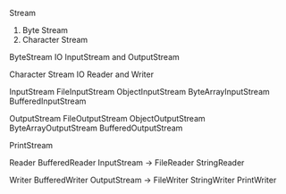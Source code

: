 Stream 
1. Byte Stream 
2. Character Stream 

ByteStream 
    IO 
        InputStream and OutputStream 

Character Stream 
    IO
        Reader and Writer 

InputStream 
    FileInputStream
    ObjectInputStream
    ByteArrayInputStream
BufferedInputStream 

OutputStream 
    FileOutputStream
    ObjectOutputStream
    ByteArrayOutputStream
BufferedOutputStream 

PrintStream


Reader
    BufferedReader
    InputStream -> FileReader
    StringReader

Writer
    BufferedWriter
    OutputStream -> FileWriter
    StringWriter
PrintWriter